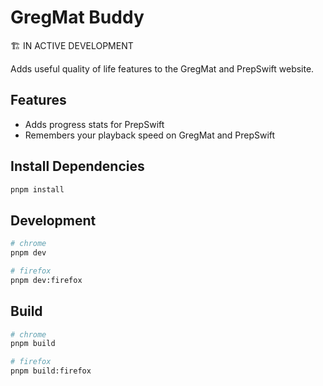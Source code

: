 # GregMat Buddy

🏗️ IN ACTIVE DEVELOPMENT

Adds useful quality of life features to the GregMat and PrepSwift website.

## Features

- Adds progress stats for PrepSwift
- Remembers your playback speed on GregMat and PrepSwift

## Install Dependencies

```bash
pnpm install
```

## Development

```bash
# chrome
pnpm dev

# firefox
pnpm dev:firefox
```

## Build

```bash
# chrome
pnpm build

# firefox
pnpm build:firefox
```
